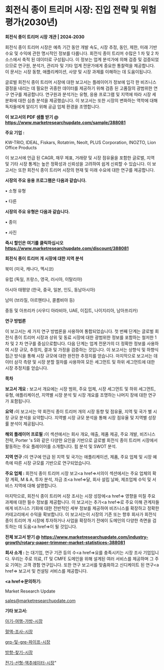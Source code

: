 # 회전식 종이 트리머 시장: 진입 전략 및 위험 평가(2030년)

<strong>회전식 종이 트리머 시장 개관 | 2024-2030</strong>

회전식 종이 트리머 시장은 예측 기간 동안 개발 속도, 시장 추정, 동인, 제한, 미래 기반 수요 및 수익에 관한 명시적인 정보를 다룹니다.  회전식 종이 트리머  수많은 1 차 및 2 차 소스에서 축적 된 데이터로 구성됩니다. 이 정보는 업계 분석가에 의해 검증 및 검증되었으므로 연구원, 분석가, 관리자 및 기타 업계 전문가에게 중요한 통찰력을 제공합니다. 이 문서는 시장 동향, 애플리케이션, 사양 및 시장 과제를 이해하는 데 도움이됩니다.

글로벌 회전식 종이 트리머 시장에 대한 보고서는 플레이어가 정보에 입각 한 비즈니스 결정을 내리는 데 필요한 귀중한 데이터를 제공하기 위해 검증 된 고품질의 광범위한 연구 연구를 제공합니다. 연구원과 분석가는 유형, 응용 프로그램 및 지역에 따라 시장 세분화에 대한 심층 분석을 제공했습니다. 이 보고서는 또한 시장의 변화하는 역학에 대해 독자들에게 알리기 위해 공급 업체 환경을 조명합니다.



<strong>이 보고서의 PDF 샘플 받기 @ <a href=https://www.marketresearchupdate.com/sample/388081>https://www.marketresearchupdate.com/sample/388081</a></strong>



<strong>주요 기업 :</strong>

KW-TRIO, IDEAL, Fiskars, Rotatrim, Neolt, PLUS Corporation, INOZTO, Lion Office Products

이 보고서에 언급 된 CAGR, 재무 제표, 거래량 및 시장 점유율을 포함한 글로벌, 지역 및 기타 시장 통계는 높은 정확성과 신뢰성을 고려하여 쉽게 신뢰할 수 있습니다. 이 보고서는 또한 회전식 종이 트리머 시장의 현재 및 미래 수요에 대한 연구를 제공합니다.



<strong>시장의 주요 응용 프로그램은 다음과 같습니다.</strong>

• 소형 유형

• 다른



<strong>시장의 주요 유형은 다음과 같습니다.</strong>

• 종이

• 사진



<strong>즉시 할인은 여기를 클릭하십시오 <a href=https://www.marketresearchupdate.com/discount/388081>https://www.marketresearchupdate.com/discount/388081</a></strong>



<strong>회전식 종이 트리머 개 시장에 대한 지역 분석</strong>

북미 (미국, 캐나다, 멕시코)

유럽 (독일, 프랑스, 영국, 러시아, 이탈리아)

아시아 태평양 (한국, 중국, 일본, 인도, 동남아시아)

남미 (브라질, 아르헨티나, 콜롬비아 등)

중동 및 아프리카 (사우디 아라비아, UAE, 이집트, 나이지리아, 남아프리카)



<strong>연구 방법론</strong>

이 보고서는 세 가지 연구 방법론을 사용하여 통합되었습니다. 첫 번째 단계는 글로벌 회전식 종이 트리머 시장과 상위 및 동료 시장에 대한 광범위한 정보를 포함하는 철저한 1 차 및 2 차 연구를 중심으로합니다. 다음 단계는 업계 전문가의 더 정확한 정보를 사용하여 시장 규모, 추정치, 결과 및 가정을 검증하는 것입니다. 이 보고서는 상향식 및 하향식 접근 방식을 통해 시장 규모에 대한 완전한 추정치를 얻습니다. 마지막으로 보고서는 데이터 삼각 측량 및 시장 분할 절차를 사용하여 모든 세그먼트 및 하위 세그먼트에 대한 시장 추정치를 얻습니다.



<strong>목차</strong>



<strong>보고서 개요 :</strong> 보고서 개요에는 시장 범위, 주요 업체, 시장 세그먼트 및 하위 세그먼트, 유형, 애플리케이션, 지역별 시장 분석 및 시장 개요를 조명하는 나머지 장에 대한 연구가 포함됩니다.



<strong>요약 :</strong>이 보고서는 약 회전식 종이 트리머 개의 시장 동향 및 점유율, 지역 및 국가 별 시장 규모 분석을 요약합니다. 지역별 시장 규모 분석을 통해 시장 점유율 및 지역별 성장률 분석이 제공됩니다.



<strong>해외 플레이어 프로필 :</strong>이 섹션에서는 회사 개요, 매출, 제품 제공, 주요 개발, 비즈니스 전략, Porter 's 5와 같은 다양한 요인을 기반으로 글로벌 회전식 종이 트리머 시장에서 활동하는 주요 플레이어를 소개합니다. 힘 분석 및 SWOT 분석.



<strong>지역 연구 :</strong>이 연구에 언급 된 지역 및 국가는 애플리케이션, 제품, 주요 업체 및 시장 예측에 따른 시장 규모를 기반으로 연구되었습니다.



<strong>주요 업체 :</strong> 회전식 종이 트리머 시장 보고<a href=>서의이 </a>섹션에서는 주요 업체의 확장 계획, M &amp; A, 투자 분석, 자금 조<a href=>달, 회</a>사 설립 날짜, 제조업체 수익 및 서비스 지역에 대해 설명합니다.


마지막으로, 회전식 종이 트리머 시장 조사는 시장 성장에<a href=> 영향을 미칠 </a>주요 과제에 대한 필수 정보를 제공합니다. 이 보고서는 추가<a href=>로 주</a>요 이해 관계자들에게 비즈니스 기회에 대한 전반적인 세부 정보를 제공하여 비즈니스를 확장하고 정확한 카테고리에서 수익을 확보합니다. 이 보고서는이 시장의 기존 또는 향후 회사가 회전식 종이 트리머 개 시장에 투자하거나 사업을 확장하기 전에이 도메인의 다양한 측면을 검토하는 데 도움<a href=>이 될 </a>것입니다.



<strong>전체 보고서 받기 @ <a href=https://www.marketresearchupdate.com/industry-growth/rotary-paper-trimmer-market-statistices-388081>https://www.marketresearchupdate.com/industry-growth/rotary-paper-trimmer-market-statistices-388081</a></strong>



<strong>회사 소개 :</strong>
는 대기업, 연구 기관 등의 수<a href=>요를</a> 충족시키는 시장 조사 기업입니다. 우리는 주로 의료, IT 및 CMFE 도메인을 위해 설계된 여러 서비스를 제공하며 그 주요 기여는 고객 경험 연구입니다. 또한 연구 보고서를 맞춤화하고 신디케이트 된 연구<a href=> 보고서</a> 및 컨설팅 서비스를 제공합니다.



<strong><a href=>문의하기:</a></strong>

Market Research Update

sales@marketresearchupdate.com



<strong>기타 보고서:</strong>

<a href=https://www.linkedin.com/pulse/아기-여행-가방-시장-동향-및-성장-전망-analytics-alchemy-360-analysis/>아기-여행-가방-시장</a>

<a href=https://www.linkedin.com/pulse/혈액-조사-시장-진입-전략-및-위험-평가2029년-isdailynews-nj8ff/>혈액-조사-시장</a>

<a href=https://www.linkedin.com/pulse/grp-및-gre-파이프-시장-진입-전략-위험-평가2029년-w037f/>grp-및-gre-파이프-시장</a>

<a href=https://www.linkedin.com/pulse/방향-찾기-시장-경쟁-분석-및-성장-잠재력-2030-consumer-connection-chronicles-24--3mkef/>방향-찾기-시장</a>

<a href=https://www.linkedin.com/pulse/전기-선형-액추에이터-시장-진입-전략-및-위험-평가2029년-3v4ef/>전기-선형-액추에이터-시장</a>"
